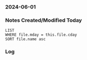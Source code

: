 ### 2024-06-01

### Notes Created/Modified Today
```dataview
LIST 
WHERE file.mday = this.file.cday
SORT file.name asc
```
### Log

